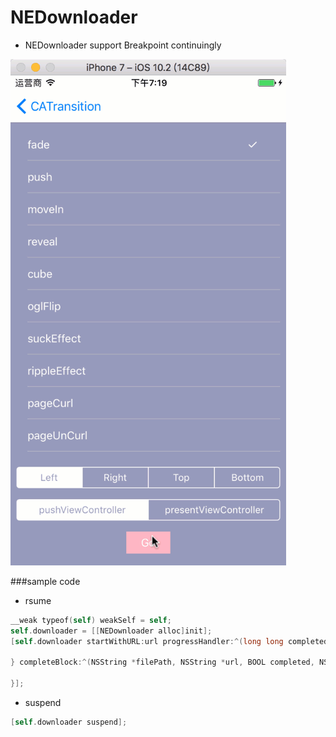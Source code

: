 # NEDownloader
* NEDownloader support Breakpoint continuingly

![](https://github.com/XieXieZhongxi/CATransition/blob/master/screenshot/UIViewController.gif)


###sample code
* rsume
```objective-c
__weak typeof(self) weakSelf = self;
self.downloader = [[NEDownloader alloc]init];
[self.downloader startWithURL:url progressHandler:^(long long completedUnitCount, long long totalUnitCount) {

} completeBlock:^(NSString *filePath, NSString *url, BOOL completed, NSError *error) {

}];
```


* suspend
```objective-c
[self.downloader suspend];
```

